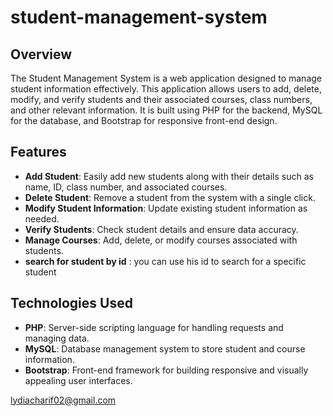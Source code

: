 # student-management-system

## Overview

The Student Management System is a web application designed to manage student information effectively. This application allows users to add, delete, modify, and verify students and their associated courses, class numbers, and other relevant information. It is built using PHP for the backend, MySQL for the database, and Bootstrap for responsive front-end design.

## Features

- **Add Student**: Easily add new students along with their details such as name, ID, class number, and associated courses.
- **Delete Student**: Remove a student from the system with a single click.
- **Modify Student Information**: Update existing student information as needed.
- **Verify Students**: Check student details and ensure data accuracy.
- **Manage Courses**: Add, delete, or modify courses associated with students.
- **search for student by id** : you can use his id to search for a specific student 

## Technologies Used

- **PHP**: Server-side scripting language for handling requests and managing data.
- **MySQL**: Database management system to store student and course information.
- **Bootstrap**: Front-end framework for building responsive and visually appealing user interfaces.

lydiacharif02@gmail.com
